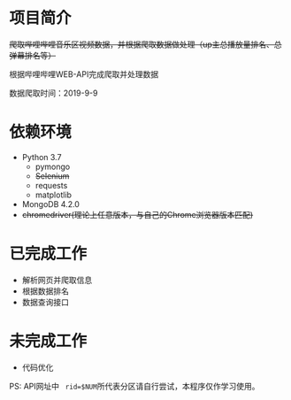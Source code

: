 # 项目简介
  ~~爬取哔哩哔哩音乐区视频数据，并根据爬取数据做处理（up主总播放量排名、总弹幕排名等）~~

  根据哔哩哔哩WEB-API完成爬取并处理数据

  数据爬取时间：2019-9-9

# 依赖环境
  * Python 3.7
    * pymongo 
    * ~~Selenium~~
    * requests
    * matplotlib
  * MongoDB 4.2.0
  * ~~chromedriver(理论上任意版本，与自己的Chrome浏览器版本匹配)~~
# 已完成工作
  * 解析网页并爬取信息
  * 根据数据排名
  * 数据查询接口
# 未完成工作
  * 代码优化
  
PS: API网址中 ``` rid=$NUM```所代表分区请自行尝试，本程序仅作学习使用。